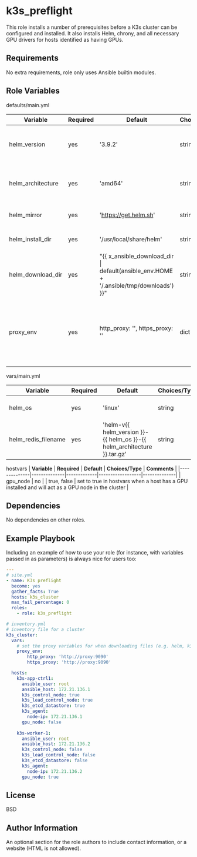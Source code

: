 k3s_preflight
=========

This role installs a number of prerequisites before a K3s cluster can be configured and installed.
It also installs Helm, chrony, and all necessary GPU drivers for hosts identified as having GPUs.

Requirements
------------

No extra requirements, role only uses Ansible builtin modules.

Role Variables
--------------

defaults/main.yml

| **Variable** | **Required** | **Default** | **Choices/Type** | **Comments** |
|--------------|--------------|-------------|------------------|--------------|
|helm_version  | yes          | '3.9.2'     | string           | Valid full Helm release version number  |
|helm_architecture  | yes          | 'amd64'  | string         | The CPU architecture of the Helm executable to install |
|helm_mirror| yes | 'https://get.helm.sh' | string | Mirror to download Helm from |
|helm_install_dir | yes | '/usr/local/share/helm' | string | Dir where Helm should be installed |
|helm_download_dir | yes | "{{ x_ansible_download_dir \| default(ansible_env.HOME + '/.ansible/tmp/downloads') }}" | string | Directory to store files downloaded for Helm |
|proxy_env | yes | http_proxy: '', https_proxy: '' | dict | dict containing proxy environment variables if needed to download Helm binaries |


vars/main.yml

| **Variable** | **Required** | **Default** | **Choices/Type** | **Comments** |
|--------------|--------------|-------------|------------------|--------------|
| helm_os | yes | 'linux' | string | The OS of the Helm redistributable |
| helm_redis_filename | yes | 'helm-v{{ helm_version }}-{{ helm_os }}-{{ helm_architecture }}.tar.gz' | string | File name of the Helm redistributable file |


hostvars
| **Variable** | **Required** | **Default** | **Choices/Type** | **Comments** |
|--------------|--------------|-------------|------------------|--------------|
| gpu_node | no | | true, false | set to true in hostvars when a host has a GPU installed and will act as a GPU node in the cluster |

Dependencies
------------
No dependencies on other roles.

Example Playbook
----------------

Including an example of how to use your role (for instance, with variables passed in as parameters) is always nice for users too:

```YAML
---
# site.yml
- name: K3s preflight
  become: yes
  gather_facts: True
  hosts: k3s_cluster
  max_fail_percentage: 0
  roles:
    - role: k3s_preflight
```

```YAML
# inventory.yml
# inventory file for a cluster
k3s_cluster:
  vars:
    # set the proxy variables for when downloading files (e.g. helm, k3s) from github
    proxy_env: 
        http_proxy: 'http://proxy:9090'
        https_proxy: 'http://proxy:9090'

  hosts:
    k3s-app-ctrl1:
      ansible_user: root
      ansible_host: 172.21.136.1
      k3s_control_node: true
      k3s_lead_control_node: true
      k3s_etcd_datastore: true
      k3s_agent:
        node-ip: 172.21.136.1
      gpu_node: false
  
    k3s-worker-1:
      ansible_user: root
      ansible_host: 172.21.136.2
      k3s_control_node: false
      k3s_lead_control_node: false
      k3s_etcd_datastore: false
      k3s_agent:
        node-ip: 172.21.136.2
      gpu_node: true
```

License
-------

BSD

Author Information
------------------

An optional section for the role authors to include contact information, or a website (HTML is not allowed).
